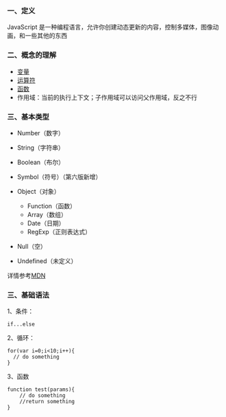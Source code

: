 ### 一、定义

JavaScript 是一种编程语言，允许你创建动态更新的内容，控制多媒体，图像动画，和一些其他的东西

### 二、概念的理解

* [变量](https://developer.mozilla.org/zh-CN/docs/Learn/JavaScript/First_steps/Variables)
* [运算符](https://developer.mozilla.org/zh-CN/docs/Learn/JavaScript/First_steps/Math)
* [函数](https://developer.mozilla.org/zh-CN/docs/Learn/JavaScript/Building_blocks/Functions)
* 作用域：当前的执行上下文；子作用域可以访问父作用域，反之不行

### 三、基本类型

* Number（数字）

* String（字符串）

* Boolean（布尔）

* Symbol（符号）（第六版新增）

* Object（对象）

  * Function（函数）
  * Array（数组）
  * Date（日期）
  * RegExp（正则表达式）

* Null（空）

* Undefined（未定义）

详情参考[MDN](https://developer.mozilla.org/zh-CN/docs/Web/JavaScript/A_re-introduction_to_JavaScript)

### 三、基础语法

1、条件：

```
if...else
```

2、循环：

```
for(var i=0;i<10;i++){
  // do something
}
```

3、函数

```
function test(params){
    // do something
    //return something
}
```



